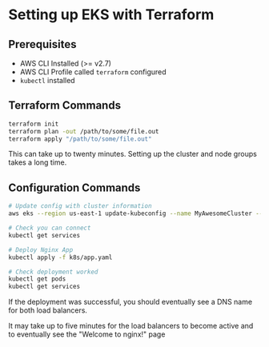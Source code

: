 # Setting up EKS with Terraform

## Prerequisites

* AWS CLI Installed (>= v2.7)
* AWS CLI Profile called `terraform` configured
* `kubectl` installed

## Terraform Commands

```bash
terraform init
terraform plan -out /path/to/some/file.out
terraform apply "/path/to/some/file.out"
```

This can take up to twenty minutes. Setting up the cluster and node groups takes a long time.

## Configuration Commands

```bash
# Update config with cluster information
aws eks --region us-east-1 update-kubeconfig --name MyAwesomeCluster --profile terraform

# Check you can connect
kubectl get services

# Deploy Nginx App
kubectl apply -f k8s/app.yaml

# Check deployment worked
kubectl get pods
kubectl get services
```

If the deployment was successful, you should eventually see a DNS name for both load balancers. 

It may take up to five minutes for the load balancers to become active and to eventually see the "Welcome to nginx!" page